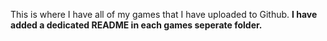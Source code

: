 This is where I have all of my games that I have uploaded to Github.
**I have added a dedicated README in each games seperate folder.**

